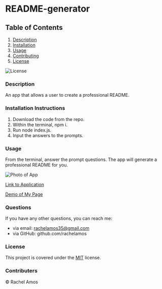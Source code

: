 # README-generator
## Table of Contents

1. [Description](#description)
2. [Installation](#installation-instructions)
3. [Usage](#usage)
4. [Contributing](#contributers)
5. [License](#license)

![License](https://img.shields.io/badge/License-MIT-green.svg)

### Description
An app that allows a user to create a professional README.

### Installation Instructions
1. Download the code from the repo.
2. Within the terminal, npm i.
3. Run node index.js.
4. Input the answers to the prompts.

### Usage
From the terminal, answer the prompt questions. The app will generate a professional README for you.

![Photo of App]()

[Link to Application](https://github.com/rachelamos/README-generator.git)

[Demo of My Page]()

### Questions
If you have any other questions, you can reach me:
- via email: rachelamos35@gmail.com
- via GitHub: github.com/rachelamos

### License
This project is covered under the [MIT](LICENSE) license.

### Contributers
© Rachel Amos